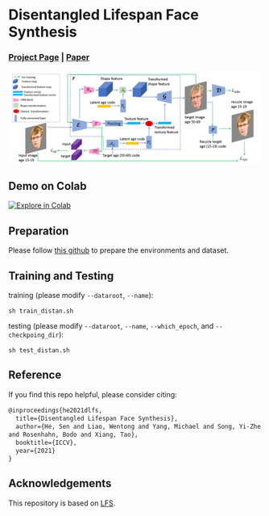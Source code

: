 # Disentangled Lifespan Face Synthesis
### [Project Page](https://senhe.github.io/projects/iccv_2021_lifespan_face/) | [Paper](https://senhe.github.io/projects/iccv_2021_lifespan_face/)
<div align="center">
<img src=./fig/archi.png width="1200">
</div>

## Demo on Colab
[![Explore in Colab](https://colab.research.google.com/assets/colab-badge.svg)](https://colab.research.google.com/drive/1fgVAoxCSaqPkj0rUK4RmBh7GTQRqLNpE?usp=sharing)<br>

## Preparation

Please follow [this github](https://github.com/royorel/Lifespan_Age_Transformation_Synthesis) to prepare the environments and dataset.

## Training and Testing
training (please modify `--dataroot`, `--name`):
```
sh train_distan.sh
```
testing (please modify `--dataroot`, `--name`, `--which_epoch`, and `--checkpoing_dir`):
```
sh test_distan.sh
```

## Reference

If you find this repo helpful, please consider citing:

```
@inproceedings{he2021dlfs,
  title={Disentangled Lifespan Face Synthesis},
  author={He, Sen and Liao, Wentong and Yang, Michael and Song, Yi-Zhe and Rosenhahn, Bodo and Xiang, Tao},
  booktitle={ICCV},
  year={2021}
}
```

## Acknowledgements

This repository is based on [LFS](https://github.com/royorel/Lifespan_Age_Transformation_Synthesis).
